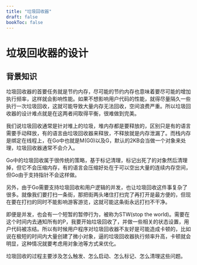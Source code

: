 ```yaml
---
title: "垃圾回收器"
draft: false
bookToc: false
---
```


# 垃圾回收器的设计

背景知识
-------

垃圾回收器的首要任务就是节约内存，尽可能的节约内存也意味着要尽可能的增加执行频率，这样就会影响性能。如果不想影响用户代码的性能，就得尽量隔久一些执行一次垃圾回收，这就可能导致大量内存无法回收，空间浪费严重。所以垃圾回收器的设计难点就是在这两者间取得平衡，很难做到完美。

我们说垃圾回收通常是针对堆上的垃圾，堆内存都是要释放的，区别只是有的语言需要手动释放，有的语言由垃圾回收器来释放，不释放就是内存泄漏了。而栈内存是绑定在线程上，在Go中也就是M(G0)以及G，默认的2KB会当做一个对象来处理，垃圾回收器通常不会介入。

Go中的垃圾回收属于很传统的策略，基于标记清理，标记出死了的对象然后清理掉，但它不会压缩内存，有的语言会压缩好处在于可以空出大量的连续内存空间，但Go由于支持指针不会这样做。

另外，由于Go需要支持垃圾回收和用户逻辑的并发，也让垃圾回收这件事复杂了很多。就像我们要打扫一条街，那把街两头堵住打扫完了再打开是最方便的，但现在要在打扫的同时不能影响游客游览，这就可能这条街永远打扫不干净。

即便是并发，也会有一个短暂的暂停行为，被称为STW(stop the world)。需要在这个时间内去通知所有的P，我要开始垃圾回收了，并做一些相关的状态设置，用户代码被冻结。所以有时候用户程序对垃圾回收器不友好是可能造成卡顿的，比如说在极短的时间内大量创建了微小对象，逼的垃圾回收器执行频率升高，卡顿就会明显，这种情况就要考虑用对象池等方式来优化。

垃圾回收的过程主要涉及怎么触发、怎么启动、怎么标记、怎么清理这些问题。